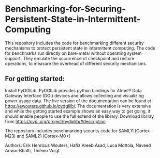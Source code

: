 # Benchmarking-for-Securing-Persistent-State-in-Intermittent-Computing


This repository includes the code for benchmarking different security mechanisms to protect
persistent state in intermittent computing. The code for benchmarks run directly on bare-metal without operating
system support. They emulate the occurrence of checkpoint and
restore operations, to measure the overhead of different security
mechanisms.


## For getting started:

Install PyDGILib, 
PyDGILib provides python bindings for Atmel® Data Gateway Interface (DGI) devices and allows collecting and visualizing power usage data.
The live version of the documentation can be found at https://ewouters.github.io/pydgilib/.
The documentation is very extensive and while the getting started example
shows an easy way to get going, it should enable people to use the full extend of the library.
Download librray from https://pypi.org/project/pydgilib/#description

The repository includes benchmarking security code for SAML11 (Cortex-M23) and SAML21 (Cortex-M0+) 

Authors: 
Erik Henricus Wouters,
Hafiz Areeb Asad,
Luca Mottola,
Naveed Anwar Bhatti,
Thiemo Voigt
